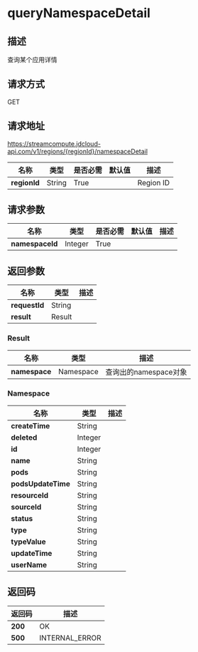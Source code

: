 # queryNamespaceDetail


## 描述
查询某个应用详情

## 请求方式
GET

## 请求地址
https://streamcompute.jdcloud-api.com/v1/regions/{regionId}/namespaceDetail

|名称|类型|是否必需|默认值|描述|
|---|---|---|---|---|
|**regionId**|String|True| |Region ID|

## 请求参数
|名称|类型|是否必需|默认值|描述|
|---|---|---|---|---|
|**namespaceId**|Integer|True| | |


## 返回参数
|名称|类型|描述|
|---|---|---|
|**requestId**|String| |
|**result**|Result| |

### Result
|名称|类型|描述|
|---|---|---|
|**namespace**|Namespace|查询出的namespace对象|
### Namespace
|名称|类型|描述|
|---|---|---|
|**createTime**|String| |
|**deleted**|Integer| |
|**id**|Integer| |
|**name**|String| |
|**pods**|String| |
|**podsUpdateTime**|String| |
|**resourceId**|String| |
|**sourceId**|String| |
|**status**|String| |
|**type**|String| |
|**typeValue**|String| |
|**updateTime**|String| |
|**userName**|String| |

## 返回码
|返回码|描述|
|---|---|
|**200**|OK|
|**500**|INTERNAL_ERROR|
